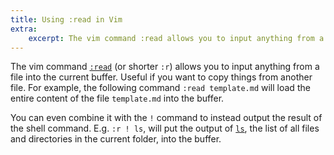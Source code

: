 ```yaml
---
title: Using :read in Vim
extra:
    excerpt: The vim command :read allows you to input anything from a file into the current buffer. Useful if you want to copy things from another file.
---
```


The vim command [`:read`][1] (or shorter `:r`) allows you to input anything from a file into the current buffer.
Useful if you want to copy things from another file.
For example, the following command `:read template.md` will load the entire content of the file `template.md` into the buffer.

You can even combine it with the `!` command to instead output the result of the shell command.
E.g. `:r ! ls`, will put the output of [`ls`][2], the list of all files and directories in the current folder, into the buffer.

[1]: https://vimdoc.sourceforge.net/htmldoc/insert.html#:read
[2]: https://man7.org/linux/man-pages/man1/ls.1.html
